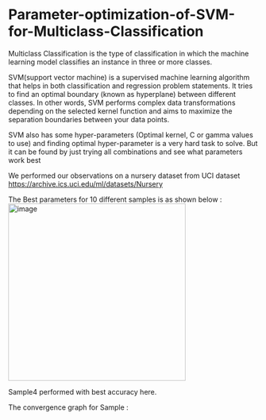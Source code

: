 # Parameter-optimization-of-SVM-for-Multiclass-Classification

Multiclass Classification is the type of classification in which the machine learning model classifies an instance in three or more classes.

SVM(support vector machine) is a supervised machine learning algorithm that helps in both classification and regression problem statements. It tries to find an optimal boundary (known as hyperplane) between different classes. In other words, SVM performs complex data transformations depending on the selected kernel function and aims to maximize the separation boundaries between your data points.

SVM also has some hyper-parameters (Optimal kernel, C or gamma values to use) and finding optimal hyper-parameter is a very hard task to solve. But it can be found by just trying all combinations and see what parameters work best

We performed our observations on a nursery dataset from UCI dataset https://archive.ics.uci.edu/ml/datasets/Nursery 

The Best parameters for 10 different samples is as shown below :
 <img width="357" alt="image" src="https://user-images.githubusercontent.com/65918628/232796264-013f7ee7-0b2f-4b1a-91d1-43bd1ccaf3e0.png">


Sample4 performed with best accuracy here.

The convergence graph for Sample :


